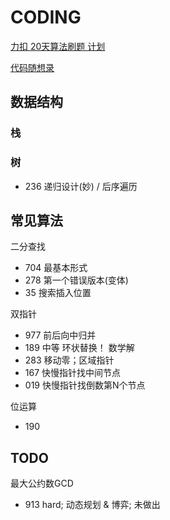 # CODING

[力扣 20天算法刷题 计划](https://leetcode-cn.com/study-plan/algorithms/?progress=2mj8onm)

[代码随想录](https://www.programmercarl.com/)

## 数据结构

### 栈


### 树

- 236 递归设计(妙) / 后序遍历



## 常见算法

二分查找

- 704 最基本形式
- 278 第一个错误版本(变体)
- 35 搜索插入位置

双指针
- 977 前后向中归并
- 189 中等 环状替换！ 数学解
- 283 移动零；区域指针
- 167 快慢指针找中间节点
- 019 快慢指针找倒数第N个节点

位运算
- 190

## TODO

最大公约数GCD

- 913 hard; 动态规划 & 博弈; 未做出